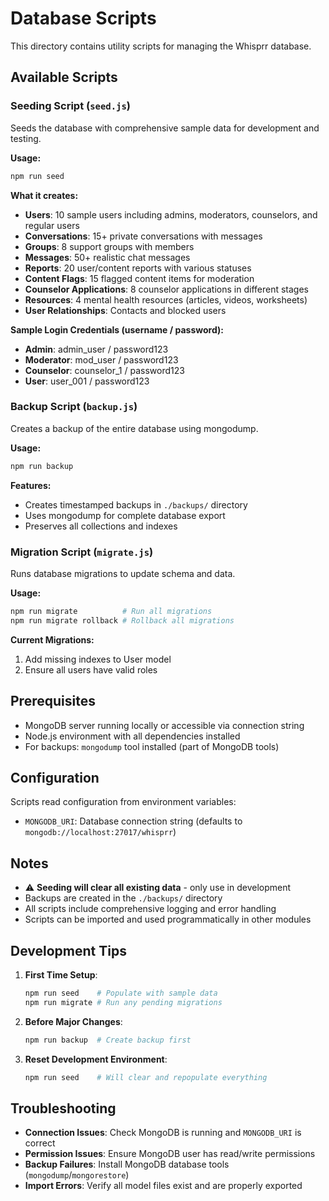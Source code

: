 # Database Scripts

This directory contains utility scripts for managing the Whisprr database.

## Available Scripts

### Seeding Script (`seed.js`)

Seeds the database with comprehensive sample data for development and testing.

**Usage:**
```bash
npm run seed
```

**What it creates:**
- **Users**: 10 sample users including admins, moderators, counselors, and regular users
- **Conversations**: 15+ private conversations with messages
- **Groups**: 8 support groups with members
- **Messages**: 50+ realistic chat messages
- **Reports**: 20 user/content reports with various statuses
- **Content Flags**: 15 flagged content items for moderation
- **Counselor Applications**: 8 counselor applications in different stages
- **Resources**: 4 mental health resources (articles, videos, worksheets)
- **User Relationships**: Contacts and blocked users

**Sample Login Credentials (username / password):**
- **Admin**: admin_user / password123
- **Moderator**: mod_user / password123
- **Counselor**: counselor_1 / password123
- **User**: user_001 / password123

### Backup Script (`backup.js`)

Creates a backup of the entire database using mongodump.

**Usage:**
```bash
npm run backup
```

**Features:**
- Creates timestamped backups in `./backups/` directory
- Uses mongodump for complete database export
- Preserves all collections and indexes

### Migration Script (`migrate.js`)

Runs database migrations to update schema and data.

**Usage:**
```bash
npm run migrate          # Run all migrations
npm run migrate rollback # Rollback all migrations
```

**Current Migrations:**
1. Add missing indexes to User model
2. Ensure all users have valid roles

## Prerequisites

- MongoDB server running locally or accessible via connection string
- Node.js environment with all dependencies installed
- For backups: `mongodump` tool installed (part of MongoDB tools)

## Configuration

Scripts read configuration from environment variables:
- `MONGODB_URI`: Database connection string (defaults to `mongodb://localhost:27017/whisprr`)

## Notes

- ⚠️ **Seeding will clear all existing data** - only use in development
- Backups are created in the `./backups/` directory
- All scripts include comprehensive logging and error handling
- Scripts can be imported and used programmatically in other modules

## Development Tips

1. **First Time Setup**:
   ```bash
   npm run seed    # Populate with sample data
   npm run migrate # Run any pending migrations
   ```

2. **Before Major Changes**:
   ```bash
   npm run backup  # Create backup first
   ```

3. **Reset Development Environment**:
   ```bash
   npm run seed    # Will clear and repopulate everything
   ```

## Troubleshooting

- **Connection Issues**: Check MongoDB is running and `MONGODB_URI` is correct
- **Permission Issues**: Ensure MongoDB user has read/write permissions
- **Backup Failures**: Install MongoDB database tools (`mongodump`/`mongorestore`)
- **Import Errors**: Verify all model files exist and are properly exported